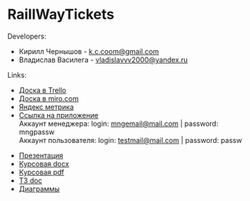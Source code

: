 # RaillWayTickets

Developers:
  * Кирилл Чернышов - k.c.coom@gmail.com
  * Владислав Василега - vladislavvv2000@yandex.ru

Links:
  * [Доска в Trello](https://trello.com/b/Ta5Iq7rz/raillwaytickets)
  * [Доска в miro.com](https://miro.com/app/board/o9J_kukBD30=/) 
  * [Яндекс метрика](https://metrika.yandex.ru/dashboard?id=67271437)
  * [Ссылка на приложение](http://chernyshovkirill.pythonanywhere.com/) <br />
    Аккаунт менеджера: login: mngemail@mail.com | password: mngpassw <br />
    Аккаунт пользователя: login: testmail@mail.com | password: passw

  - [Презентация](https://github.com/KirillChernyshov/RaillWayTickets/blob/master/%D0%9F%D1%80%D0%B5%D0%B7%D0%B5%D0%BD%D1%82%D0%B0%D1%86%D0%B8%D1%8F.pdf)
  - [Курсовая docx](https://github.com/KirillChernyshov/RaillWayTickets/blob/master/%D0%9A%D1%83%D1%80%D1%81%D0%BE%D0%B2%D0%BE%D0%B9%20%D0%BF%D1%80%D0%BE%D0%B5%D0%BA%D1%82.docx)
  - [Курсовая pdf](https://github.com/KirillChernyshov/RaillWayTickets/blob/master/%D0%9A%D1%83%D1%80%D1%81%D0%BE%D0%B2%D0%BE%D0%B9%20%D0%BF%D1%80%D0%BE%D0%B5%D0%BA%D1%82.pdf)
  - [ТЗ doc](https://github.com/KirillChernyshov/RaillWayTickets/Техническое_задание.docx)
  - [Диаграммы](https://github.com/KirillChernyshov/RaillWayTickets/tree/master/Diagrams)
